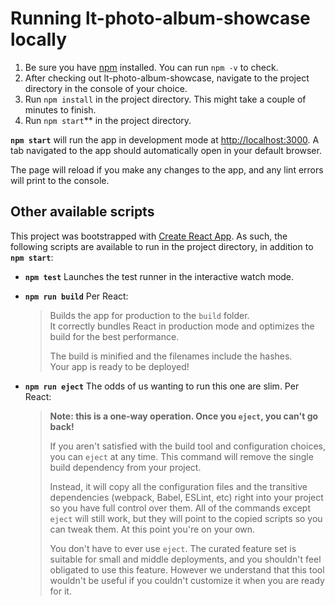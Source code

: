 # Running lt-photo-album-showcase locally

1. Be sure you have [npm](https://www.npmjs.com/package/npm) installed. You can run `npm -v` to check.
2. After checking out lt-photo-album-showcase, navigate to the project directory in the console of your choice.
3. Run `npm install` in the project directory. This might take a couple of minutes to finish.
4. Run `npm start`\*\* in the project directory.

**`npm start`** will run the app in development mode at [http://localhost:3000](http://localhost:3000). A tab navigated to the app should automatically open in your default browser.

The page will reload if you make any changes to the app, and any lint errors will print to the console.

## Other available scripts

This project was bootstrapped with [Create React App](https://github.com/facebook/create-react-app). As such, the following scripts are available to run in the project directory, in addition to **`npm start`**:

- **`npm test`**
  Launches the test runner in the interactive watch mode.

- **`npm run build`**
  Per React:

  > Builds the app for production to the `build` folder.\
  > It correctly bundles React in production mode and optimizes the build for the best performance.
  >
  > The build is minified and the filenames include the hashes.\
  > Your app is ready to be deployed!

- **`npm run eject`**
  The odds of us wanting to run this one are slim. Per React:

  > **Note: this is a one-way operation. Once you `eject`, you can't go back!**
  >
  > If you aren't satisfied with the build tool and configuration choices, you can `eject` at any time. This command will remove the single build dependency from your project.
  >
  > Instead, it will copy all the configuration files and the transitive dependencies (webpack, Babel, ESLint, etc) right into your project so you have full control over them. All of the commands except `eject` will still work, but they will point to the copied scripts so you can tweak them. At this point you're on your own.
  >
  > You don't have to ever use `eject`. The curated feature set is suitable for small and middle deployments, and you shouldn't feel obligated to use this feature. However we understand that this tool wouldn't be useful if you couldn't customize it when you are ready for it.
